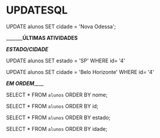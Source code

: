 # UPDATESQL

UPDATE alunos
SET cidade = 'Nova Odessa';


_____________ÚLTIMAS ATIVIDADES______ 

___ESTADO/CIDADE___

UPDATE alunos
SET estado = 'SP'
WHERE id= '4'


UPDATE alunos
SET cidade = 'Belo Horizonte'
WHERE id= '4'

_____________EM ORDEM_________________

SELECT * FROM `alunos` ORDER BY nome;

SELECT * FROM `alunos` ORDER BY id;

SELECT * FROM `alunos` ORDER BY estado;

SELECT * FROM `alunos` ORDER BY idade;

